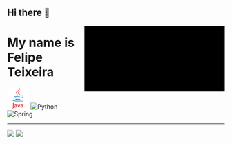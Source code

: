 ## Hi there 👋

<img src = "ggggggggg.gif" width = "325px" align = "right">

# My name is Felipe Teixeira

<div>
  <img src="https://github.com/devicons/devicon/blob/master/icons/java/java-original-wordmark.svg" title="Java" alt="Java" width="50" height="50"/>
  <img src="https://cdn.jsdelivr.net/gh/devicons/devicon@latest/icons/python/python-original-wordmark.svg" title="Python" alt="Python" width="50" height="50"/>
  <img src="https://cdn.jsdelivr.net/gh/devicons/devicon@latest/icons/spring/spring-original-wordmark.svg" title="Spring" alt="Spring" width="50" height="50"/>
</div>

---
<div align = "left">
<img height = "190em" src="https://github-readme-stats.vercel.app/api/top-langs/?username=felipet1&show_icons=true&theme=bear&count_private=true"/>
<img height = "190em" src="https://github-readme-stats.vercel.app/api?username=felipet1&show_icons=true&show_icons=true&theme=bear&count_private=true" />
</div>
